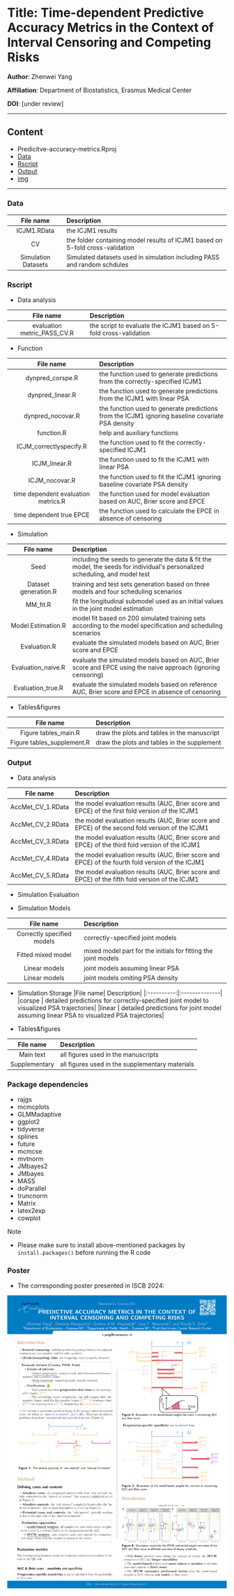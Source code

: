 # Title: Time-dependent Predictive Accuracy Metrics in the Context of Interval Censoring and Competing Risks

**Author**: Zhenwei Yang 

**Affiliation**: Department of Biostatistics, Erasmus Medical Center

**DOI**: [under review]

****

## Content

* Predicitve-accuracy-metrics.Rproj
* [Data](#Example_ICJM1)
* [Rscript](#Rscript)
* [Output](#Output)
* [img](#poster)

****

### Data

|File name| Description|
|:----------:|:--------------|
|ICJM1.RData | the ICJM1 results|
|CV | the folder containing model results of ICJM1 based on 5-fold cross-validation|
|Simulation Datasets | Simulated datasets used in simulation including PASS and random schdules|

### Rscript

* Data analysis

|File name| Description|
|:----------:|:--------------|
|evaluation metric_PASS_CV.R| the script to evaluate the ICJM1 based on 5-fold cross-validation|

* Function

|File name| Description|
|:----------:|:--------------|
|dynpred_corspe.R | the function used to generate predictions from the correctly-specified ICJM1|
|dynpred_linear.R | the function used to generate predictions from the ICJM1 with linear PSA|
|dynpred_nocovar.R | the function used to generate predictions from the ICJM1 ignoring baseline covariate PSA density|
|function.R | help and auxiliary functions|
|ICJM_correctlyspecify.R | the function used to fit the correctly-specified ICJM1|
|ICJM_linear.R | the function used to fit the ICJM1 with linear PSA|
|ICJM_nocovar.R | the function used to fit the ICJM1 ignoring baseline covariate PSA density|
|time dependent evaluation metrics.R | the function used for model evaluation based on AUC, Brier score and EPCE|
|time dependent true EPCE | the function used to calculate the EPCE in absence of censoring|

* Simulation

|File name| Description|
|:----------:|:--------------|
|Seed | including the seeds to generate the data & fit the model, the seeds for individual's personalized scheduling, and model test|
|Dataset generation.R | training and test sets generation based on three models and four scheduling scenarios|
|MM_fit.R | fit the longitudinal submodel used as an initial values in the joint model estimation|
|Model Estimation.R | model fit based on 200 simulated training sets according to the model specification and scheduling scenarios|
|Evaluation.R | evaluate the simulated models based on AUC, Brier score and EPCE|
|Evaluation_naive.R | evaluate the simulated models based on AUC, Brier score and EPCE using the naive approach (ignoring censoring)|
|Evaluation_true.R | evaluate the simulated models based on reference AUC, Brier score and EPCE in absence of censoring|


* Tables&figures

|File name| Description|
|:----------:|:--------------|
|Figure tables_main.R | draw the plots and tables in the manuscript|
|Figure tables_supplement.R | draw the plots and tables in the supplement|


### Output

* Data analysis

|File name| Description|
|:----------:|:--------------|
|AccMet_CV_1.RData | the model evaluation results (AUC, Brier score and EPCE) of the first fold version of the ICJM1 |
|AccMet_CV_2.RData | the model evaluation results (AUC, Brier score and EPCE) of the second fold version of the ICJM1 |
|AccMet_CV_3.RData | the model evaluation results (AUC, Brier score and EPCE) of the third fold version of the ICJM1 |
|AccMet_CV_4.RData | the model evaluation results (AUC, Brier score and EPCE) of the fourth fold version of the ICJM1 |
|AccMet_CV_5.RData | the model evaluation results (AUC, Brier score and EPCE) of the fifth fold version of the ICJM1 |

* Simulation Evaluation

* Simulation Models

|File name| Description|
|:----------:|:--------------|
|Correctly specified models | correctly-specified joint models |
|Fitted mixed model| mixed model part for the initials for fitting the joint models |
|Linear models | joint models assuming linear PSA|
|Linear models | joint models omiting PSA density|

* Simulation Storage
|File name| Description|
|:----------:|:--------------|
|corspe | detailed predictions for correctly-specified joint model to visualized PSA trajectories|
|linear | detailed predictions for joint model assuming linear PSA to visualized PSA trajectories|

* Tables&figures

|File name| Description|
|:----------:|:--------------|
|Main text | all figures used in the manuscripts|
|Supplementary| all figures used in the supplementary materials|

### Package dependencies

- rajgs
- mcmcplots
- GLMMadaptive
- ggplot2
- tidyverse
- splines
- future
- mcmcse
- mvtnorm
- JMbayes2
- JMbayes
- MASS
- doParallel
- truncnorm
- Matrix
- latex2exp
- cowplot

> [!Note]
> - Please make sure to install above-mentioned packages by `install.packages()` before running the R code

### Poster

- The corresponding poster presented in ISCB 2024:

![](https://github.com/ZhenweiYang96/Predicitve-accuracy-metrics/blob/main/img/2024_ISCB_Poster.png)
